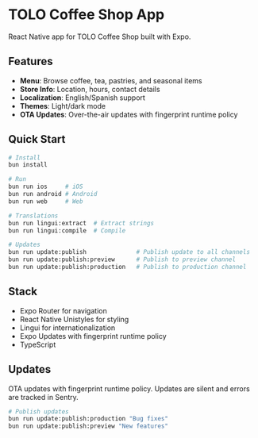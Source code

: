 # TOLO Coffee Shop App

React Native app for TOLO Coffee Shop built with Expo.

## Features

- **Menu**: Browse coffee, tea, pastries, and seasonal items
- **Store Info**: Location, hours, contact details
- **Localization**: English/Spanish support
- **Themes**: Light/dark mode
- **OTA Updates**: Over-the-air updates with fingerprint runtime policy

## Quick Start

```bash
# Install
bun install

# Run
bun run ios     # iOS
bun run android # Android
bun run web     # Web

# Translations
bun run lingui:extract  # Extract strings
bun run lingui:compile  # Compile

# Updates
bun run update:publish              # Publish update to all channels
bun run update:publish:preview      # Publish to preview channel
bun run update:publish:production   # Publish to production channel
```

## Stack

- Expo Router for navigation
- React Native Unistyles for styling
- Lingui for internationalization
- Expo Updates with fingerprint runtime policy
- TypeScript

## Updates

OTA updates with fingerprint runtime policy. Updates are silent and errors are tracked in Sentry.

```bash
# Publish updates
bun run update:publish:production "Bug fixes"
bun run update:publish:preview "New features"
```
